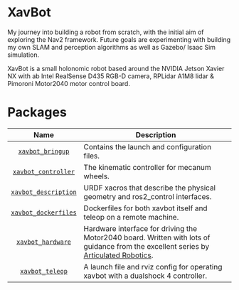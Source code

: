 # XavBot

My journey into building a robot from scratch, with the initial aim of exploring the Nav2 framework. Future goals are experimenting with building my own SLAM and perception algorithms as well as Gazebo/ Isaac Sim simulation.

XavBot is a small holonomic robot based around the NVIDIA Jetson Xavier NX with ab Intel RealSense D435 RGB-D camera, RPLidar A1M8 lidar & Pimoroni Motor2040 motor control board. 

# Packages

| Name | Description |
| :----: | --- |
|[`xavbot_bringup`](https://github.com/adamwhats/xavbot/tree/main/xavbot_description)|Contains the launch and configuration files.|
|[`xavbot_controller`](https://github.com/adamwhats/xavbot/tree/main/xavbot_controller)|The kinematic controller for mecanum wheels.|
|[`xavbot_description`](https://github.com/adamwhats/xavbot/tree/main/xavbot_description)|URDF xacros that describe the physical geometry and ros2_control interfaces.|
|[`xavbot_dockerfiles`](https://github.com/adamwhats/xavbot/tree/main/xavbot_dockerfiles)|Dockerfiles for both xavbot itself and teleop on a remote machine.|
|[`xavbot_hardware`](https://github.com/adamwhats/xavbot/tree/main/xavbot_hardware)|Hardware interface for driving the Motor2040 board. Written with lots of guidance from the excellent series by [Articulated Robotics](https://www.youtube.com/c/ArticulatedRobotics).|
|[`xavbot_teleop`](https://github.com/adamwhats/xavbot/tree/main/xavbot_teleop)|A launch file and rviz config for  operating xavbot with a dualshock 4 controller.|
